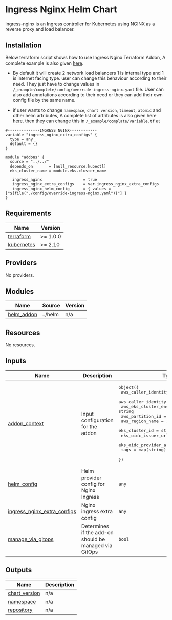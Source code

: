 # Ingress Nginx Helm Chart

ingress-nginx is an Ingress controller for Kubernetes using NGINX as a reverse proxy and load balancer.

## Installation
Below terraform script shows how to use Ingress Nginx Terraform Addon, A complete example is also given [here](https://github.com/clouddrove/terraform-helm-eks-addons/blob/master/_examples/complete/main.tf).

- By default it will create 2 network load balancers 1 is internal type and 1 is internet facing type.
user can change this behaviour according to their need. They just have to change values in `/_example/complete/config/override-ingress-nginx.yaml` file. User can also add annotations according to their need or they can add their own config file by the same name.

- if user wants to change `namespace`, `chart version`, `timeout`, `atomic`  and other helm artributes, A complete list of artributes is also given here [here](https://github.com/clouddrove/terraform-aws-eks-addons/blob/master/addons/helm/main.tf#L3-L32). then they can change this in `/_example/complate/variable.tf` at 
```hcl
#--------------INGRESS NGINX------------
variable "ingress_nginx_extra_configs" {
  type = any
  default = {}
}
``` 

```hcl
module "addons" {
  source = "../../"
  depends_on       = [null_resource.kubectl]
  eks_cluster_name = module.eks.cluster_name

   ingress_nginx                  = true
   ingress_nginx_extra_configs    = var.ingress_nginx_extra_configs
   ingress_nginx_helm_config      = { values = ["${file("./config/override-ingress-nginx.yaml")}"] }
}
```

<!-- BEGINNING OF PRE-COMMIT-TERRAFORM DOCS HOOK -->
## Requirements

| Name | Version |
|------|---------|
| <a name="requirement_terraform"></a> [terraform](#requirement\_terraform) | >= 1.0.0 |
| <a name="requirement_kubernetes"></a> [kubernetes](#requirement\_kubernetes) | >= 2.10 |

## Providers

No providers.

## Modules

| Name | Source | Version |
|------|--------|---------|
| <a name="module_helm_addon"></a> [helm\_addon](#module\_helm\_addon) | ../helm | n/a |

## Resources

No resources.

## Inputs

| Name | Description | Type | Default | Required |
|------|-------------|------|---------|:--------:|
| <a name="input_addon_context"></a> [addon\_context](#input\_addon\_context) | Input configuration for the addon | <pre>object({<br/>    aws_caller_identity_account_id = string<br/>    aws_caller_identity_arn        = string<br/>    aws_eks_cluster_endpoint       = string<br/>    aws_partition_id               = string<br/>    aws_region_name                = string<br/>    eks_cluster_id                 = string<br/>    eks_oidc_issuer_url            = string<br/>    eks_oidc_provider_arn          = string<br/>    tags                           = map(string)<br/>  })</pre> | n/a | yes |
| <a name="input_helm_config"></a> [helm\_config](#input\_helm\_config) | Helm provider config for Nginx Ingress | `any` | `{}` | no |
| <a name="input_ingress_nginx_extra_configs"></a> [ingress\_nginx\_extra\_configs](#input\_ingress\_nginx\_extra\_configs) | Nginx ingress extra config | `any` | `{}` | no |
| <a name="input_manage_via_gitops"></a> [manage\_via\_gitops](#input\_manage\_via\_gitops) | Determines if the add-on should be managed via GitOps | `bool` | `false` | no |

## Outputs

| Name | Description |
|------|-------------|
| <a name="output_chart_version"></a> [chart\_version](#output\_chart\_version) | n/a |
| <a name="output_namespace"></a> [namespace](#output\_namespace) | n/a |
| <a name="output_repository"></a> [repository](#output\_repository) | n/a |
<!-- END OF PRE-COMMIT-TERRAFORM DOCS HOOK -->
